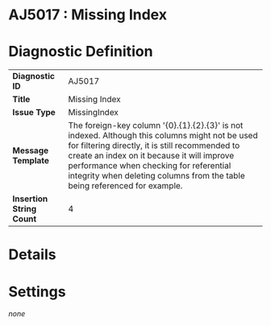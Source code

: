 # AJ5017 : Missing Index

# Diagnostic Definition

<table>
  <tr>
    <td class="header"><b>Diagnostic ID</b></td>
    <td>AJ5017</td>
  </tr>
  <tr>
    <td class="header"><b>Title</b></td>
    <td>Missing Index</td>
  </tr>
  <tr>
    <td class="header"><b>Issue Type</b></td>
    <td>MissingIndex</td>
  </tr>
  <tr>
    <td class="header"><b>Message Template</b></td>
    <td>The foreign-key column '{0}.{1}.{2}.{3}' is not indexed. Although this columns might not be used for filtering directly, it is still recommended to create an index on it because it will improve performance when checking for referential integrity when deleting columns from the table being referenced for example.</td>
  </tr>
  <tr>
    <td class="header"><b>Insertion String Count</b></td>
    <td>4</td>
  </tr>
</table>

# Details



# Settings

*none*

